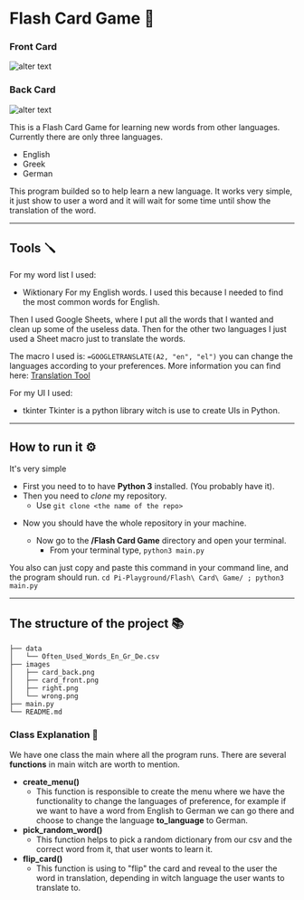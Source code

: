 # Flash Card Game 🪪

### Front Card

![alter text](https://github.com/sifisKoen/Pi-Playground/blob/main/ReadMe%20images/Flash_card_front.png)


### Back Card

![alter text](https://github.com/sifisKoen/Pi-Playground/blob/main/ReadMe%20images/Flash_card_back.png)

This is a Flash Card Game for learning new words from other languages. Currently there are only three languages.

- English
- Greek
- German

This program builded so to help learn a new language. It works very simple, it just show to user a word and it will wait for some time until 
show the translation of the word.

---

## Tools 🪛

For my word list I used:

- Wiktionary
  For my English words. I used this because I needed to find the most common words for English.

Then I used Google Sheets, where I put all the words that I wanted and clean up some of the useless data. Then for the other two languages I just used a Sheet macro just to translate the words.

The macro I used is: `=GOOGLETRANSLATE(A2, "en", "el")` you can change the languages according to your preferences.
More information you can find here: [Translation Tool][Language Support Link]

[Language Support Link]: https://cloud.google.com/translate/docs/languages

For my UI I used:

- tkinter
  Tkinter is a python library witch is use to create UIs in Python. 

---

## How to run it ⚙️

It's very simple

- First you need to to have **Python 3** installed. (You probably have it).
- Then you need to _clone_ my repository.
  - Use `git clone <the name of the repo>`

* Now you should have the whole repository in your machine.

  - Now go to the **/Flash Card Game** directory and open your terminal.
    - From your terminal type, `python3 main.py`

You also can just copy and paste this command in your command line, and the program should run.
`cd Pi-Playground/Flash\ Card\ Game/ ; python3 main.py`

---

## The structure of the project 📚

    ├── data
    │   └── Often_Used_Words_En_Gr_De.csv
    ├── images
    │   ├── card_back.png
    │   ├── card_front.png
    │   ├── right.png
    │   └── wrong.png
    ├── main.py
    └── README.md


### Class Explanation 📖

We have one class the main where all the program runs. There are several **functions** in main witch are worth to mention.

- **create_menu()**
  - This function is responsible to create the menu where we have the functionality to change the languages of preference, for example if we want to have a word from English to German we can go there and choose to change the language **to_language** to German.
- **pick_random_word()**
  - This function helps to pick a random dictionary from our csv and the correct word from it, that user wonts to learn it.
- **flip_card()**
  - This function is using to "flip" the card and reveal to the user the word in translation, depending in witch language the user wants to translate to.
